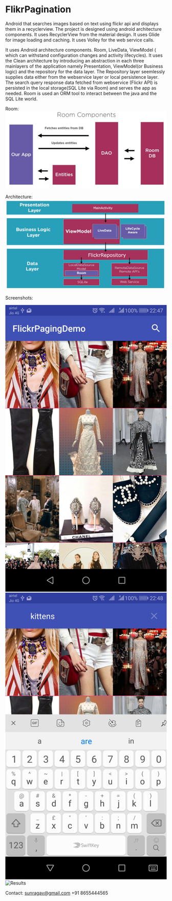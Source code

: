 # FlikrPagination
Android that searches images based on text using flickr api and displays them in a recyclerview. The project is designed using android architecture components.
It uses RecyclerView from the material design.
It uses Glide for image loading and caching.
It uses Volley for the web service calls.

It uses Android architecture components.
Room, LiveData, ViewModel ( which can withstand configuration changes and activity lifecycles).
It uses the Clean architecture by introducing an abstraction in each three mainlayers of the application namely Presentation, ViewModel(or Business logic) and the repository for the data layer. The Repository layer seemlessly supplies data either from the webservice layer or local persistence layer. The search query response data fetched from webservice (Flickr API) is persisted in the local storage(SQL Lite via Room) and serves the app as needed. Room is used an ORM tool to interact between the java and the SQL Lite world.

Room:
![Room](https://github.com/sunragav/FlikrPagination/blob/master/Room.JPG)

Architecture:
![Architecture](https://github.com/sunragav/FlikrPagination/blob/master/Architecture.JPG)

Screenshots:

![FirstScreen](https://github.com/sunragav/FlikrPagination/blob/master/device-2018-07-25-224804.png)
![Search](https://github.com/sunragav/FlikrPagination/blob/master/device-2018-07-25-224833.png)
![Results](https://github.com/sunragav/FlikrPagination/blob/master/device-2018-07-25-224847.png)

Contact: 
sunragav@gmail.com
+91 8655444565
